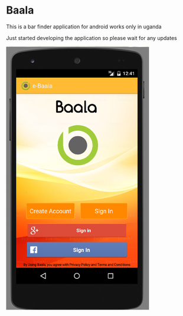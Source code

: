 Baala
=====

This is a bar finder application for android works only in uganda

Just started developing the application so please wait for any updates

![Preview1](https://github.com/christoandrew/BaalaV2/blob/master/img2.png)



